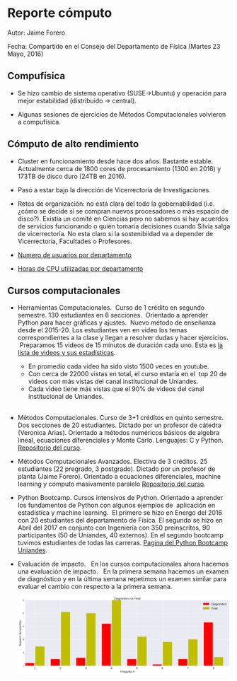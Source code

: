 
# Reporte cómputo

Autor: Jaime Forero

Fecha: Compartido en el Consejo del Departamento de Física (Martes 23 Mayo, 2016)

## Compufísica 

* Se hizo cambio de sistema operativo (SUSE->Ubuntu) y operación para mejor estabilidad
  (distribuido -> central). 

* Algunas sesiones de ejercicios de Métodos Computacionales volvieron a compufísica.

## Cómputo de alto rendimiento

* Cluster en funcionamiento desde hace dos años. Bastante
  estable. Actualmente cerca de 1800 cores de procesamiento (1300 en 2016) y 173TB de
  disco duro (24TB en 2016).

* Pasó a estar bajo la dirección de Vicerrectoría de Investigaciones. 

* Retos de organización: no está clara del todo la gobernabilidad
  (i.e. ¿cómo se decide si se compran nuevos procesadores o más
  espacio de disco?). Existía un comité en Ciencias pero no sabemos si 
  hay acuerdos de servicios funcionando o quién tomaría decisiones cuando
  Silvia salga de vicerrectoría. No esta claro si la sostenibiidad va a depender
  de Vicerrectoría, Facultades o Profesores.

* [Numero de usuarios por departamento](https://github.com/ComputoCienciasUniandes/ReportesComputoFisica/blob/master/2017/usuarios-hpc.md)    
* [Horas de CPU utilizadas por departamento](https://github.com/ComputoCienciasUniandes/ReportesComputoFisica/blob/master/2017/horas-hpc.md)  


## Cursos computacionales 

* Herramientas Computacionales. 
  Curso de 1 crédito en segundo semestre.
  130 estudiantes en 6 secciones.
  Orientado a aprender Python para hacer gráficas y ajustes.
  Nuevo método de enseñanza desde el 2015-20. 
  Los estudiantes ven en video los temas correspondientes
  a la clase y llegan a resolver dudas y hacer ejercicios.
  Preparamos 15 videos de 15 minutos de duración cada uno.
  Esta es [la lista de videos y sus estadísticas](https://github.com/ComputoCienciasUniandes/HerramientasComputacionales/blob/master/estadisticas-videos.md).  

  - En promedio cada video ha sido visto 1500 veces en youtube.  
  - Con cerca de 22000 vistas en total, el curso estaría en el
  top 20 de videos con más vistas del canal institucional de Uniandes.  
  - Cada video tiene más vistas que el 90% de videos del canal 
  institucional de Uniandes.  
  

* Métodos Computacionales. Curso de 3+1 créditos en quinto semestre. Dos secciones de 20 estudiantes. 
  Dictado por un profesor de cátedra (Veronica Arias). Orientado a métodos numéricos básicos de algebra lineal,
  ecuaciones diferenciales y Monte Carlo. Lenguajes: C y Python. [Repositorio del
  curso](https://github.com/ComputoCienciasUniandes/MetodosComputacionales).

* Métodos Computacionales Avanzados. Electiva de 3 créditos. 25 estudiantes (22
  pregrado, 3 postgrado). Dictado por un profesor de planta (Jaime
  Forero). Orientado a ecuaciones diferenciales, machine learning y
  cómputo masivamente paralelo [Repositorio del
  curso](https://github.com/ComputoCienciasUniandes/MetodosComputacionalesAvanzados). 
  
* Python Bootcamp. Cursos intensivos de Python. 
  Orientado a aprender los fundamentos de Python con algunos ejemplos de 
  aplicación en estadística y machine learning.
  El primero se hizo en Energo del 2016 con 20 estudiantes del departamento de Física. 
  El segundo se hizo en Abril del 2017 en conjunto con Ingeniería con 350 preinscritos, 
  90 participantes (50 de Uniandes, 40 externos). En el segundo bootcamp tuvimos
  estudiantes de todas las carreras. [Pagina del Python Bootcamp Uniandes](https://pythonbootcampuniandes.github.io/).  
  
 * Evaluación de impacto.
   En los cursos computacionales ahora hacemos una evaluación de impacto.
   En la primera semana hacemos un examen de diagnóstico y en la última semana
   repetimos un examen similar para evaluar el cambio con respecto a la primera semana.
   
   ![Caso de Herramientas](https://raw.githubusercontent.com/ComputoCienciasUniandes/ReportesComputoFisica/master/2017/diagnostico-herramientas.png)




